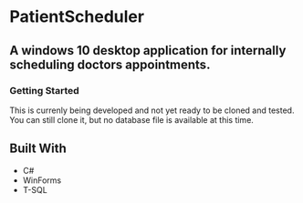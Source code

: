 # PatientScheduler

## A windows 10 desktop application for internally scheduling doctors appointments. 

### Getting Started

This is currenly being developed and not yet ready to be cloned and tested. You can still clone it, but no database file is available at this time.


## Built With

- C#
- WinForms
- T-SQL


